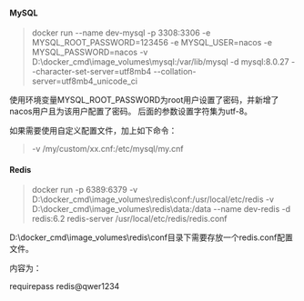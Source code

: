 #### MySQL



> docker run --name dev-mysql -p 3308:3306 -e MYSQL_ROOT_PASSWORD=123456 -e MYSQL_USER=nacos -e MYSQL_PASSWORD=nacos -v D:\docker_cmd\image_volumes\mysql:/var/lib/mysql -d mysql:8.0.27 --character-set-server=utf8mb4 --collation-server=utf8mb4_unicode_ci



使用环境变量MYSQL_ROOT_PASSWORD为root用户设置了密码，并新增了nacos用户且为该用户配置了密码。
后面的参数设置字符集为utf-8。



如果需要使用自定义配置文件，加上如下命令：

> -v /my/custom/xx.cnf:/etc/mysql/my.cnf 



#### Redis

> docker run -p 6389:6379 -v D:\docker_cmd\image_volumes\redis\conf:/usr/local/etc/redis  -v D:\docker_cmd\image_volumes\redis\data:/data --name dev-redis -d redis:6.2 redis-server /usr/local/etc/redis/redis.conf

D:\docker_cmd\image_volumes\redis\conf目录下需要存放一个redis.conf配置文件。

内容为：

requirepass  redis@qwer1234

